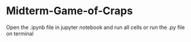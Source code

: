 # Midterm-Game-of-Craps

Open the .ipynb file in jupyter notebook and run all cells
or run the .py file on terminal
